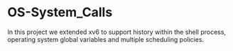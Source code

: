 # OS-System_Calls
In this project we extended xv6 to support history within the shell process, 
operating system global variables and multiple scheduling policies.
